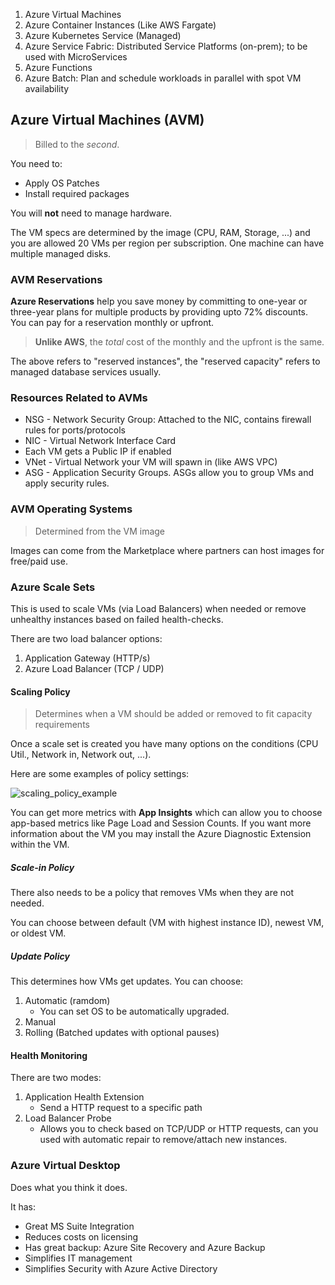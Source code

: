 
1. Azure Virtual Machines
2. Azure Container Instances (Like AWS Fargate)
3. Azure Kubernetes Service (Managed)
4. Azure Service Fabric: Distributed Service Platforms (on-prem); to be used with MicroServices 
5. Azure Functions
6. Azure Batch: Plan and schedule workloads in parallel with spot VM availability  

## Azure Virtual Machines (AVM)

> Billed to the *second*.

You need to:
+ Apply OS Patches
+ Install required packages

You will **not** need to manage hardware.

The VM specs are determined by the image (CPU, RAM, Storage, ...) and you are allowed 20 VMs per region per subscription. One machine can have multiple managed disks.

### AVM Reservations

**Azure Reservations** help you save money by committing to one-year or three-year plans for multiple products by providing upto 72% discounts. You can pay for a reservation monthly or upfront. 

> **Unlike AWS**, the *total* cost of the monthly and the upfront is the same. 

The above refers to "reserved instances", the "reserved capacity" refers to managed database services usually. 

### Resources Related to AVMs

+ NSG - Network Security Group: Attached to the NIC, contains firewall rules for ports/protocols
+ NIC - Virtual Network Interface Card
+ Each VM gets a Public IP if enabled
+ VNet - Virtual Network your VM will spawn in (like AWS VPC)
+ ASG - Application Security Groups. ASGs allow you to group VMs and apply security rules.

### AVM Operating Systems

> Determined from the VM image

Images can come from the Marketplace where partners can host images for free/paid use.

### Azure Scale Sets

This is used to scale VMs (via Load Balancers) when needed or remove unhealthy instances based on failed health-checks.

There are two load balancer options: 
1. Application Gateway (HTTP/s)
2. Azure Load Balancer (TCP / UDP)

#### Scaling Policy

> Determines when a VM should be added or removed to fit capacity requirements

Once a scale set is created you have many options on the conditions (CPU Util., Network in, Network out, ...). 

Here are some examples of policy settings:

![scaling_policy_example](scaling_policy_example.png)

You can get more metrics with **App Insights** which can allow you to choose app-based metrics like Page Load and Session Counts. If you want more information about the VM you may install the Azure Diagnostic Extension within the VM.


##### Scale-in Policy

There also needs to be a policy that removes VMs when they are not needed.

You can choose between default (VM with highest instance ID), newest VM, or oldest VM.  

##### Update Policy

This determines how VMs get updates. You can choose:
1. Automatic (ramdom)
	+ You can set OS to be automatically upgraded. 
1. Manual 
1. Rolling (Batched updates with optional pauses)


#### Health Monitoring 
 There are two modes:
1. Application Health Extension 
	+ Send a HTTP request to a specific path
 2. Load Balancer Probe 
	 + Allows you to check based on TCP/UDP or HTTP requests, can you used with automatic repair to remove/attach new instances. 

### Azure Virtual Desktop

Does what you think it does. 

It has:
+ Great MS Suite Integration
+ Reduces costs on licensing 
+ Has great backup: Azure Site Recovery and Azure Backup
+ Simplifies IT management 
+ Simplifies Security with Azure Active Directory